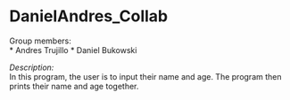 # DanielAndres_Collab
Group members:<br>
     * Andres Trujillo
     * Daniel Bukowski
  
<em> Description:</em> <br>
In this program, the user is to input their name and age. The program then prints their name and age together.
